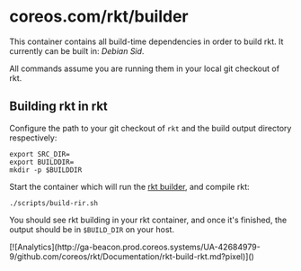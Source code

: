 # coreos.com/rkt/builder

This container contains all build-time dependencies in order to build rkt.
It currently can be built in: _Debian Sid_.

All commands assume you are running them in your local git checkout of rkt.

## Building rkt in rkt

Configure the path to your git checkout of `rkt` and the build output directory respectively:

```
export SRC_DIR=
export BUILDDIR=
mkdir -p $BUILDDIR
```

Start the container which will run the [rkt builder](https://github.com/coreos/rkt-builder), and compile rkt:
```
./scripts/build-rir.sh
```

You should see rkt building in your rkt container, and once it's finished, the output should be in `$BUILD_DIR` on your host.

<!-- BEGIN ANALYTICS --> [![Analytics](http://ga-beacon.prod.coreos.systems/UA-42684979-9/github.com/coreos/rkt/Documentation/rkt-build-rkt.md?pixel)]() <!-- END ANALYTICS -->
